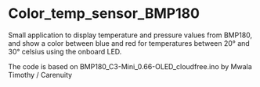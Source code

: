 # Color_temp_sensor_BMP180

Small application to display temperature and pressure values from BMP180,
and show a color between blue and red for temperatures between 20° and 30° celsius
using the onboard LED.

The code is based on BMP180_C3-Mini_0.66-OLED_cloudfree.ino by Mwala Timothy / Carenuity
